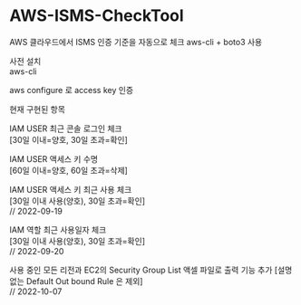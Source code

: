 # AWS-ISMS-CheckTool
AWS 클라우드에서 ISMS 인증 기준을 자동으로 체크
aws-cli + boto3 사용

사전 설치  
aws-cli  

aws configure 로 access key 인증  

현재 구현된 항목 

IAM USER 최근 콘솔 로그인 체크  
[30일 이내=양호, 30일 초과=확인]  

IAM USER 액세스 키 수명  
[60일 이내=양호, 60일 초과=삭제]  

IAM USER 액세스 키 최근 사용 체크  
[30일 이내 사용(양호), 30일 초과=확인]  
// 2022-09-19    

IAM 역할 최근 사용일자 체크  
[30일 이내 사용(양호), 30일 초과=확인]  
// 2022-09-20      

사용 중인 모든 리전과 EC2의 Security Group List 액셀 파일로 출력 기능 추가
[설명 없는 Default Out bound Rule 은 제외]  
// 2022-10-07
